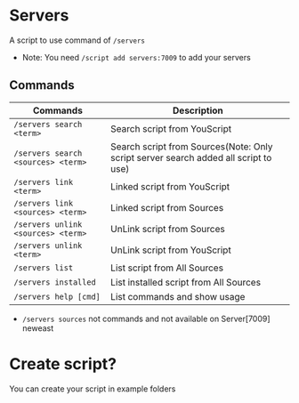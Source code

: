 # Servers
A script to use command of `/servers`
* Note: You need `/script add servers:7009` to add your servers
## Commands 
| Commands | Description |
|------|-------|
|`/servers search <term>` | Search script from YouScript |
|`/servers search <sources> <term>` | Search script from Sources(Note: Only script server search added all script to use) |
|`/servers link <term>` | Linked script from YouScript |
|`/servers link <sources> <term>` | Linked script from Sources |
|`/servers unlink <sources> <term>` | UnLink script from Sources |
|`/servers unlink <term>` | UnLink script from YouScript  |
|`/servers list ` | List script from All Sources |
|`/servers installed ` | List installed script from All Sources |
|`/servers help [cmd]` | List commands and show usage |
* `/servers sources` not commands and not available on Server[7009] neweast
# Create script?
You can create your script in example folders
